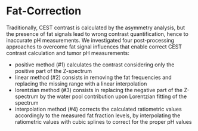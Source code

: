 # Fat-Correction
Traditionally, CEST contrast is calculated by the asymmetry analysis, but the presence of fat signals lead to wrong contrast quantification, hence to inaccurate pH measurements. We investigated four post-processing approaches to overcome fat signal influences that enable correct CEST contrast calculation and tumor pH measurements:
- positive method (#1) calculates the contrast considering only the positive part of the Z-spectrum
- linear method (#2) consists in removing the fat frequencies and replacing the missing range with a linear interpolation
- lorentzian method (#3) consists in replacing the negative part of the Z-spectrum by the water pool contribution upon Lorentzian fitting of the spectrum
- interpolation method (#4) corrects the calculated ratiometric values accordingly to the measured fat fraction levels, by interpolating the ratiometric values with cubic splines to correct for the proper pH values


